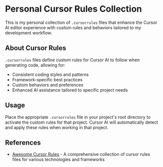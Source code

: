 # Personal Cursor Rules Collection

This is my personal collection of `.cursorrules` files that enhance the Cursor AI editor experience with custom rules and behaviors tailored to my development workflow.

## About Cursor Rules

`.cursorrules` files define custom rules for Cursor AI to follow when generating code, allowing for:
- Consistent coding styles and patterns
- Framework-specific best practices
- Custom behaviors and preferences
- Enhanced AI assistance tailored to specific project needs

## Usage

Place the appropriate `.cursorrules` file in your project's root directory to activate the custom rules for that project. Cursor AI will automatically detect and apply these rules when working in that project.

## References

- [Awesome Cursor Rules](https://github.com/PatrickJS/awesome-cursorrules) - A comprehensive collection of cursor rules files for various technologies and frameworks
